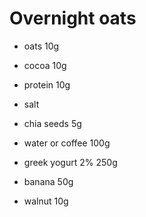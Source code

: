 # Overnight oats
* oats 10g
* cocoa 10g
* protein 10g
* salt
* chia seeds 5g

* water or coffee 100g
* greek yogurt 2% 250g

* banana 50g
* walnut 10g
